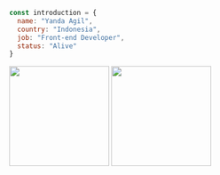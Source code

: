 ```js
const introduction = { 
  name: "Yanda Agil",
  country: "Indonesia",
  job: "Front-end Developer",
  status: "Alive"
}
```
<p align="left">
  <img height="180em" src="https://github-readme-stats.vercel.app/api?username=yandaagil&show_icons=true&theme=github_dark"/>
  <img height="180em" src="https://github-readme-stats.vercel.app/api/top-langs/?username=yandaagil&layout=compact&langs_count=8&theme=github_dark"/>
</p>
